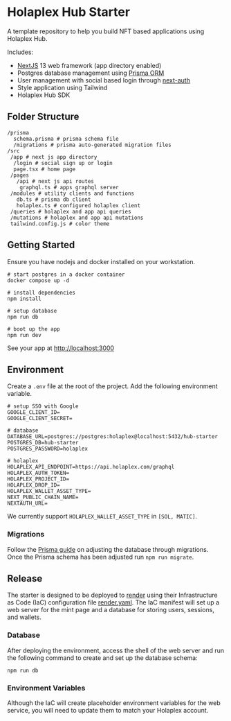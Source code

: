 # Holaplex Hub Starter

A template repository to help you build NFT based applications using Holaplex Hub.

Includes:

- [NextJS](https://nextjs.org/) 13 web framework (app directory enabled)
- Postgres database management using [Prisma ORM](https://www.prisma.io/docs)
- User management with social based login through [next-auth](https://next-auth.js.org/)
- Style application using Tailwind
- Holaplex Hub SDK

## Folder Structure

```
/prisma
  schema.prisma # prisma schema file
  /migrations # prisma auto-generated migration files
/src
 /app # next js app directory
  /login # social sign up or login
  page.tsx # home page
 /pages
   /api # next js api routes
    graphql.ts # apps graphql server
 /modules # utility clients and functions
   db.ts # prisma db client
   holaplex.ts # configured holaplex client
 /queries # holaplex and app api queries
 /mutations # holaplex and app api mutations
 tailwind.config.js # color theme
```
## Getting Started

Ensure you have nodejs and docker installed on your workstation.

```
# start postgres in a docker container
docker compose up -d

# install dependencies
npm install

# setup database
npm run db

# boot up the app
npm run dev
```

See your app at [http://localhost:3000](http://localhost:3000)

## Environment

Create a `.env` file at the root of the project. Add the following environment variable.

```
# setup SSO with Google
GOOGLE_CLIENT_ID=
GOOGLE_CLIENT_SECRET=

# database
DATABASE_URL=postgres://postgres:holaplex@localhost:5432/hub-starter
POSTGRES_DB=hub-starter
POSTGRES_PASSWORD=holaplex

# holaplex
HOLAPLEX_API_ENDPOINT=https://api.holaplex.com/graphql
HOLAPLEX_AUTH_TOKEN=
HOLAPLEX_PROJECT_ID=
HOLAPLEX_DROP_ID=
HOLAPLEX_WALLET_ASSET_TYPE=
NEXT_PUBLIC_CHAIN_NAME=
NEXTAUTH_URL=
```

We currently support `HOLAPLEX_WALLET_ASSET_TYPE` in `[SOL, MATIC]`.

### Migrations

Follow the [Prisma guide](https://www.prisma.io/docs/guides/database/developing-with-prisma-migrate) on adjusting the database through migrations. Once the Prisma schema has been adjusted run `npm run migrate`.

## Release
The starter is designed to be deployed to [render](https://render.com) using their Infrastructure as Code (IaC) configuration file [render.yaml](/render.yaml). The IaC manifest will set up a web server for the mint page and a database for storing users, sessions, and wallets.

### Database
After deploying the environment, access the shell of the web server and run the following command to create and set up the database schema:

```
npm run db
```

### Environment Variables
Although the IaC will create placeholder environment variables for the web service, you will need to update them to match your Holaplex account.

